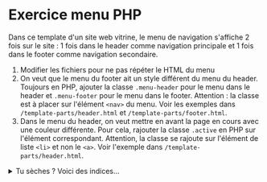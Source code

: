 # Exercice menu PHP

Dans ce template d'un site web vitrine, le menu de navigation s'affiche 2 fois sur le site : 1 fois dans le header comme navigation principale et 1 fois dans le footer comme navigation secondaire.

1. Modifier les fichiers pour ne pas répéter le HTML du menu
2. On veut que le menu du footer ait un style différent du menu du header. Toujours en PHP, ajouter la classe `.menu-header` pour le menu dans le header et `.menu-footer` pour le menu dans le footer. Attention : la classe est à placer sur l'élément `<nav>` du menu. Voir les exemples dans `/template-parts/header.html` et `/template-parts/footer.html`.
3. Dans le menu du header, on veut mettre en avant la page en cours avec une couleur différente. Pour cela, rajouter la classe `.active` en PHP sur l'élément correspondant. Attention, la classe se rajoute sur l'élément de liste `<li>` et non le `<a>`. Voir l'exemple dans `/template-parts/header.html`.

<details>
    <summary>Tu sèches ? Voici des indices...</summary>
    - Pour ne pas répéter le menu on peut imaginer appeler une fonction <code>getNavigation()</code> qui renverra le code HTML du menu<br>
    - Pour préciser à quel endroit on inclut le menu, on peut passer un élément en paramètre de cette fonction. Ex: <code>getNavigation('header')</code> ou <code>getNavigation('footer')</code><br>
    - On peut retrouver la page en cours avec la variable globale <code>$_SERVER</code><br> (faire un <code>var_dump()</code> de cette variable pour voir ce qu'elle contient et quel élément pourrait être intéressant à utiliser).
</details>
